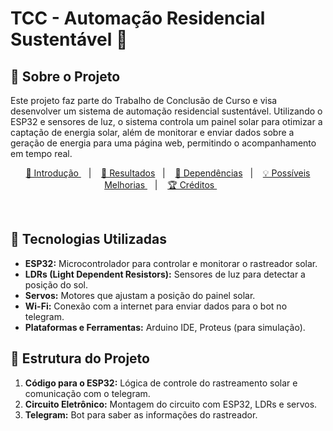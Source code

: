 # TCC - Automação Residencial Sustentável 🌱

## 🌟 Sobre o Projeto

Este projeto faz parte do Trabalho de Conclusão de Curso e visa desenvolver um sistema de automação residencial sustentável. Utilizando o ESP32 e sensores de luz, o sistema controla um painel solar para otimizar a captação de energia solar, além de monitorar e enviar dados sobre a geração de energia para uma página web, permitindo o acompanhamento em tempo real.

<p align="center">
  <a href="#Sobre o Projeto"> 🧩 Introdução </a>&nbsp;&nbsp;&nbsp;|&nbsp;&nbsp;&nbsp;
  <a href="#Tecnologias utilizadas"> 🚀 Resultados</a>&nbsp;&nbsp;&nbsp;|&nbsp;&nbsp;&nbsp;
  <a href="#Estrutura do Projeto"> 🧪 Dependências</a>&nbsp;&nbsp;&nbsp;|&nbsp;&nbsp;&nbsp;
  <a href="#Resultados">💡 Possíveis Melhorias </a>&nbsp;&nbsp;&nbsp;|&nbsp;&nbsp;&nbsp;
  <a href="#Dependências"> 🏆 Créditos </a>&nbsp;&nbsp;&nbsp;&nbsp;&nbsp;&nbsp;
</p>
 
<br/>

## 🔧 Tecnologias Utilizadas

- **ESP32:** Microcontrolador para controlar e monitorar o rastreador solar.
- **LDRs (Light Dependent Resistors):** Sensores de luz para detectar a posição do sol.
- **Servos:** Motores que ajustam a posição do painel solar.
- **Wi-Fi:** Conexão com a internet para enviar dados para o bot no telegram.
- **Plataformas e Ferramentas:** Arduino IDE, Proteus (para simulação).

## 📐 Estrutura do Projeto

1. **Código para o ESP32:** Lógica de controle do rastreamento solar e comunicação com o telegram.
2. **Circuito Eletrônico:** Montagem do circuito com ESP32, LDRs e servos.
3. **Telegram:** Bot para saber as informações do rastreador.



